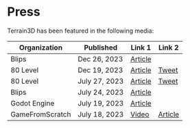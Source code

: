 # Press

Terrain3D has been featured in the following media:

| Organization | Published | Link 1 | Link 2|
|---|---|---|---|
| Blips | Dec 26, 2023 | [Article](https://blog.blips.fm/articles/terrain3d-a-terrain-system-for-godot-4-enters-beta-phase)
| 80 Level | Dec 19, 2023 | [Article](https://80.lv/articles/this-free-terrain-system-for-godot-engine-enters-beta/) | [Tweet](https://twitter.com/80Level/status/1736937052946543084)
| 80 Level | July 27, 2023 | [Article](https://80.lv/articles/terrain3d-a-free-terrain-system-for-godot-engine/) | [Tweet](https://twitter.com/80Level/status/1684473704972177409)
| Blips | July 24, 2023 | [Article](https://blog.blips.fm/articles/terrain3d-a-new-terrain-system-for-godot-4)
| Godot Engine | July 19, 2023 | [Article](https://godotengine.org/article/dev-snapshot-godot-4-2-dev-1/)
| GameFromScratch | July 18, 2023 | [Video](https://www.youtube.com/watch?v=NwJEXOglBrQ) | [Article](https://gamefromscratch.com/terrain3d-a-new-terrain-engine-for-godot/)
